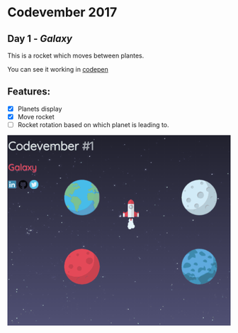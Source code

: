# Codevember 2017

## Day 1 - *Galaxy*

This is a rocket which moves between plantes.

You can see it working in [codepen](https://codepen.io/RominaMartin/full/YEyaoY/)

## Features:
- [x] Planets display
- [x] Move rocket
- [ ] Rocket rotation based on which planet is leading to.

![](galaxy.gif)
